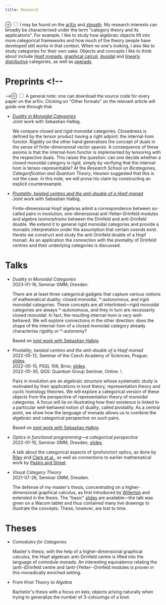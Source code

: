 ```yaml
---
title: Research
---
```


<label for="mn-1" class="margin-toggle">&#8853;</label>
<input type="checkbox" id="mn-1" class="margin-toggle"/>
<span class="marginnote">
  I may be found on the [arXiv] and [zbmath].
</span>
My research interests can broadly be characterised under the term
"category theory and its applications".  For example, I like to study
how algebraic objects lift into more categorical frameworks and how much
of the theory people have developed still works in that context.  When
no one's looking, I also like to study categories for their own sake.
Objects and concepts I like to think about include [Hopf monads],
[graphical calculi], [duoidal] and [linearly distributive] categories,
as well as [operads].

[Hopf monads]: https://ncatlab.org/nlab/show/Hopf+monad
[arXiv]: https://arxiv.org/search/math?searchtype=author&query=Zorman%2C+Tony
[duoidal]: https://ncatlab.org/nlab/show/duoidal+category
[graphical calculi]: https://ncatlab.org/nlab/show/string+diagram
[linearly distributive]: https://ncatlab.org/nlab/show/linearly+distributive+category
[operads]: https://ncatlab.org/nlab/show/string+diagram
[zbmath]: https://zbmath.org/authors/?q=ai%3Azorman.tony

# Preprints <!--
--><label for="mn-2" class="margin-toggle">&#8853;</label>
<input type="checkbox" id="mn-2" class="margin-toggle"/>
<span class="marginnote">
  A general note: one can download the source code for every paper on the
  arXiv.  Clicking on "Other formats" on the relevant article will guide
  one through that.
</span>

- *[Duality in Monoidal Categories]* \
   Joint work with Sebastian Halbig.

   We compare closed and rigid monoidal categories.  Closedness is
   defined by the tensor product having a right adjoint: the
   internal-hom functor.  Rigidity on the other hand generalises the
   concept of duals in the sense of finite-dimensional vector spaces.  A
   consequence of these axioms is that the internal-hom functor is
   implemented by tensoring with the respective duals.  This raises the
   question: can one decide whether a closed monoidal category is rigid,
   simply by verifying that the internal-hom is tensor-representable?
   At the *Research School on Bicategories, Categorification and Quantum
   Theory*, Heunen suggested that this is not the case.  In this note,
   we will prove his claim by constructing an explicit counterexample.

- *[Pivotality, twisted centres and the anti-double of a Hopf monad]* \
  Joint work with Sebastian Halbig.

  Finite-dimensional Hopf algebras admit a correspondence between
  so-called pairs in involution, one-dimensional anti-Yetter–Drinfeld
  modules and algebra isomorphisms between the Drinfeld and
  anti-Drinfeld double.  We extend it to general rigid monoidal
  categories and provide a monadic interpretation under the assumption
  that certain coends exist.  Hereto we construct and study the
  anti-Drinfeld double of a Hopf monad.  As an application the
  connection with the pivotality of Drinfeld centres and their
  underlying categories is discussed.

# Talks

- *Duality in Monoidal Categories* \
  2023-01-16, Seminar GMM, Dresden.

  There are at least three categorical gadgets that capture various
  notions of mathematical duality: closed monoidal, *-autonomous, and
  rigid monoidal categories.  These concepts are all interlinked—rigid
  monoidal categories are always *-autonomous, and they in turn are
  necessarily closed monoidal.  In fact, the resulting internal-hom is
  very well-behaved.  We will explore connections in the other
  direction: does the shape of the internal-hom of a closed monoidal
  category already characterise rigidity or *-autonomy?

  Based on [joint work with Sebastian Halbig](https://arxiv.org/abs/2301.03545).

- *Pivotality, twisted centres and the anti-double of a Hopf monad* \
  2022-05-12, Seminar of the Czech Academy of Sciences, Prague; [slides][slides:piv:prague]. \
  2022-05-15, PSSL 106, Brno; [slides][slides:piv:brno]. \
  2022-05-30, QGS: Quantum Group Seminar, Online. \

  Pairs in involution are an algebraic structure whose systematic study
  is motivated by their applications in knot theory, representation
  theory and cyclic homology theories.  We will explore a categorical
  version of these objects from the perspective of representation theory
  of monoidal categories.  A focus will lie on illustrating how their
  existence is linked to a particular well-behaved notion of duality,
  called pivotality.  As a central point, we show how the language of
  monads allows us to combine the algebraic and categorical perspective
  on such pairs.

  Based on [joint work with Sebastian Halbig](https://arxiv.org/abs/2201.05361).

- *Optics in functional programming—a categorical perspective* \
   2022-01-10, Seminar GMM, Dresden; [slides][slides:profunctor].

  A talk about the categorical aspects of (profunctor) optics, as done
  by [Riley] and [Clark et.al.], as well as connections to earlier
  mathematical work by [Pastro and Street].

- *Visual Category Theory* \
  2021-07-26, Seminar GMM, Dresden.

  The defense of my master's thesis, concentrating on a
  higher-dimensional graphical calculus, as first introduced by
  [Willerton] and extended in the thesis.  The "basic"
  [slides][slides:visual-cat] are available—the talk was given on a
  Wacom tablet and thus contained many live drawings to illustrate the
  concepts.  These, however, are lost to time.

# Theses

- *Comodules for Categories*

  Master's thesis; with the help of a higher-dimensional graphical
  calculus, the Hopf algebraic anti-Drinfeld centre is lifted into the
  language of comodule monads.  An interesting equivalence relating the
  (anti-)Drinfeld centre and (anti-)Yetter--Drinfeld modules is proven
  in this monadically enriched setting.

- *From Knot Theory to Algebra*

  Bachelor's thesis with a focus on keis; objects arising naturally when
  trying to generalize the number of 3-colourings of a knot.

[Clark et.al.]: https://arxiv.org/abs/2001.07488
[Pastro and Street]: https://arxiv.org/abs/0711.1859
[Riley]: https://arxiv.org/abs/1809.00738
[Willerton]: https://arxiv.org/abs/0807.0658
[slides:piv:brno]: /talks/pivotality-in-monoidal-categories/brno.pdf
[slides:piv:prague]: /talks/pivotality-in-monoidal-categories/prague.pdf
[slides:profunctor]: /talks/profunctor-optics.pdf
[slides:visual-cat]: /talks/visual-category-theory.pdf
[Duality in Monoidal Categories]: https://arxiv.org/abs/2301.03545
[Pivotality, twisted centres and the anti-double of a Hopf monad]: https://arxiv.org/abs/2201.05361

